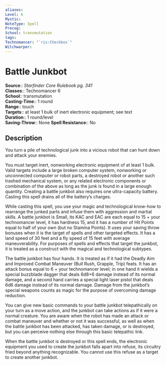 ```yaml
---
aliases: 
Level: 6
Mystic: 
NoteType: Spell
Precog: 
School: transmutation 
tags: 
Technomancer: "`ris:Checkbox`"
Witchwarper: 
---
```


# Battle Junkbot

**Source**:: _Starfinder Core Rulebook pg. 341_  
**Classes**:: Technomancer 6  
**School**:: transmutation  
**Casting-Time**:: 1 round  
**Range**:: touch  
**Targets**:: at least 1 bulk of inert electronic equipment; see text  
**Duration**:: 1 round/level  
**Saving-Throw**:: None
**Spell Resistance**:: No

## Description

You turn a pile of technological junk into a vicious robot that can hunt down and attack your enemies.

You must target inert, nonworking electronic equipment of at least 1 bulk. Valid targets include a large broken computer system, nonworking or unconnected computer or robot parts, a destroyed robot or another such trashed mechanical system, or any related electronic components or combination of the above as long as the junk is found in a large enough quantity. Creating a battle junkbot also requires one ultra-capacity battery. Casting this spell drains all of the battery’s charges.

While casting this spell, you use your magic and technological know-how to rearrange the junked parts and infuse them with aggression and martial skills. A battle junkbot is Small, its KAC and EAC are each equal to 15 + your technomancer level, it has hardness 15, and it has a number of Hit Points equal to half of your own (but no Stamina Points). It uses your saving throw bonuses when it is the target of spells and other targeted effects. It has a land speed of 30 feet and a fly speed of 15 feet with average maneuverability. For purposes of spells and effects that target the junkbot, it is treated as a construct with the magical and technological subtypes.

The battle junkbot has four hands. It is treated as if it had the Deadly Aim and Improved Combat Maneuver (Bull Rush, Grapple, Trip) feats. It has an attack bonus equal to 6 + your technomancer level; in one hand it wields a special buzzblade dagger that deals 6d8+6 damage instead of its normal damage, and a second hand carries a special light laser pistol that deals 6d6 damage instead of its normal damage. Damage from the junkbot’s special weapons counts as magic for the purpose of overcoming damage reduction.

You can give new basic commands to your battle junkbot telepathically on your turn as a move action, and the junkbot can take actions as if it were a normal creature. You are aware when the robot has made an attack or combat maneuver and whether or not it was successful, as well as when the battle junkbot has been attacked, has taken damage, or is destroyed, but you can perceive nothing else through this basic telepathic link.

When the battle junkbot is destroyed or this spell ends, the electronic equipment you used to create the junkbot falls apart into refuse, its circuitry fried beyond anything recognizable. You cannot use this refuse as a target to create another junkbot.
